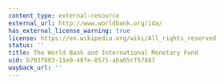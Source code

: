 ```yaml
---
content_type: external-resource
external_url: http://www.worldbank.org/ida/
has_external_license_warning: true
license: https://en.wikipedia.org/wiki/All_rights_reserved
status: ''
title: The World Bank and International Monetary Fund
uid: b703f803-11e0-48fe-8571-aba65cf57887
wayback_url: ''
---
```

